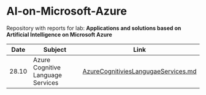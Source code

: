# AI-on-Microsoft-Azure

Repository with reports for lab:
 **Applications and solutions based on Artificial Intelligence on Microsoft Azure**

|  Date  | Subject | Link |
| ---- | ----------- | --------- |
| 28.10 | Azure Cognitive Language Services | [AzureCognitiviesLangugaeServices.md](https://github.com/kolendomichal/AI-on-Microsoft-Azure/blob/master/AI%20Machine%20Learning/Azure%20Cognitive%20Language%20Services.md)
